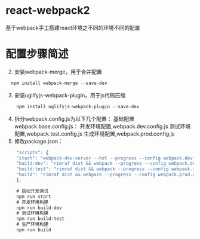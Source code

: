 # react-webpack2
基于webpack手工搭建react环境之不同的环境不同的配置
    
# 配置步骤简述 #

2. 安装webpack-merge，用于合并配置 
 ```javascript
   npm install webpack-merge --save-dev
```

3. 安装uglifyjs-webpack-plugin，用于js代码压缩
```javascript
    npm install uglifyjs-webpack-plugin --save-dev
```
4. 拆分webpack.config.js为以下几个配置：
	基础配置 webpack.base.config.js：
	开发环境配置,webpack.dev.config.js
	测试环境配置,webpack.test.config.js
	生成环境配置,webpack.prod.config.js
5. 修改package.json：
```javascript
	"scripts": {
    "start": "webpack-dev-server --hot --progress --config webpack.dev.config.js",
    "build:dev": "rimraf dist && webpack --progress --config webpack.dev.config.js",
    "build:test": "rimraf dist && webpack --progress --config webpack.test.config.js",
    "build": "rimraf dist && webpack --progress --config webpack.prod.config.js"
	},
```
```javascript
	# 启动开发调试
	npm run start
	# 开发环境构建
	npm run build:dev
	# 测试环境构建
	npm run build:test
	# 生产环境构建
	npm run build
```	

